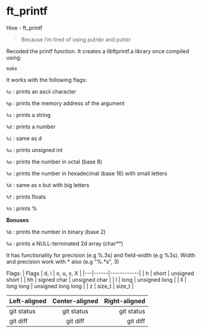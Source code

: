 # ft_printf
Hive - ft_printf

> Because I’m tired of using putnbr and putstr

Recoded the printf function. It creates a libftprintf.a library once compiled using:

```make```

It works with the following flags:

```%c``` : prints an ascii character

```%p``` : prints the memory address of the argument

```%s``` : prints a string

```%d``` : prints a number

```%i``` : same as d

```%u``` : prints unsigned int

```%o``` : prints the number in octal (base 8)

```%x``` : prints the number in hexadecimal (base 16) with small letters

```%X``` : same as x but with big letters

```%f``` : prints floats

```%%``` : prints %

**Bonuses**

```%b``` : prints the number in binary (base 2)

```%a``` : prints a NULL-terminated 2d array (char**)


It has functionality for precision (e.g %.3s) and field-width (e.g %3s). Width and precision work with * also (e.g "%.*s", 3)

Flags:
| Flags | d, i | o, u, x, X |
|---|------|------------|
| h | short | unsigned short |
| hh | signed char | unsigned char |
| l | long | unsigned long |
| ll | long long | unsigned long long |
| z | size_t | size_t |

| Left-aligned | Center-aligned | Right-aligned |
| :---         |     :---:      |          ---: |
| git status   | git status     | git status    |
| git diff     | git diff       | git diff      |
